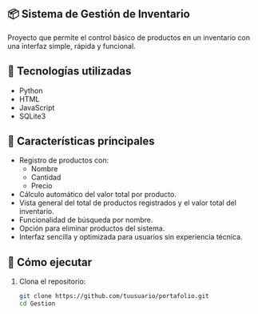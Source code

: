 
## 📦 Sistema de Gestión de Inventario

Proyecto que permite el control básico de productos en un inventario con una interfaz simple, rápida y funcional.

## 🧰 Tecnologías utilizadas

- Python
- HTML
- JavaScript
- SQLite3

## 🧾 Características principales

- Registro de productos con:
  - Nombre
  - Cantidad
  - Precio
- Cálculo automático del valor total por producto.
- Vista general del total de productos registrados y el valor total del inventario.
- Funcionalidad de búsqueda por nombre.
- Opción para eliminar productos del sistema.
- Interfaz sencilla y optimizada para usuarios sin experiencia técnica.

## 🚀 Cómo ejecutar

1. Clona el repositorio:
   ```bash
   git clone https://github.com/tuusuario/portafolio.git
   cd Gestion

